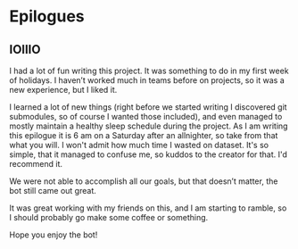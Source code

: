# Epilogues

## IOIIIO
I had a lot of fun writing this project. It was something to do in my first week of holidays. I haven’t worked much in teams before on projects, so it was a new experience, but I liked it.

I learned a lot of new things (right before we started writing I discovered git submodules, so of course I wanted those included), and even managed to mostly maintain a healthy sleep schedule during the project. As I am writing this epilogue it is 6 am on a Saturday after an allnighter, so take from that what you will. I won't admit how much time I wasted on dataset. It's so simple, that it managed to confuse me, so kuddos to the creator for that. I'd recommend it.

We were not able to accomplish all our goals, but that doesn’t matter, the bot still came out great.

It was great working with my friends on this, and I am starting to ramble, so I should probably go make some coffee or something.

Hope you enjoy the bot!
